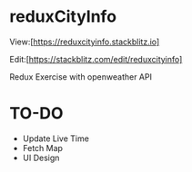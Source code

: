 # reduxCityInfo
View:[https://reduxcityinfo.stackblitz.io]

Edit:[https://stackblitz.com/edit/reduxcityinfo]

Redux Exercise with openweather API
<h1>TO-DO</h1>
<ul>
<li>Update Live Time</li>
<li>Fetch Map </li>
<li> UI Design</li>
</ul>